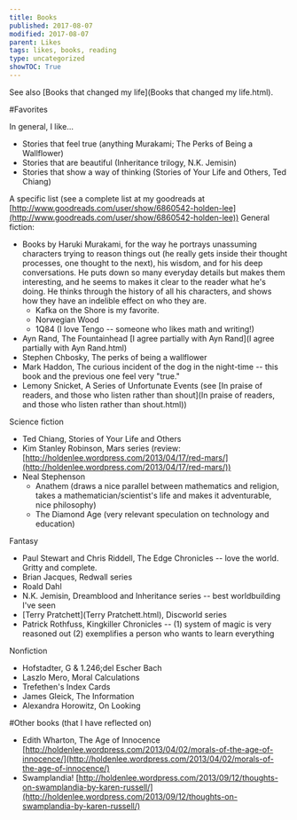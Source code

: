 ```yaml
---
title: Books
published: 2017-08-07
modified: 2017-08-07
parent: Likes
tags: likes, books, reading
type: uncategorized
showTOC: True
---
```


See also [Books that changed my life](Books that changed my life.html).

#Favorites

In general, I like...

+ Stories that feel true (anything Murakami; The Perks of Being a Wallflower)
+ Stories that are beautiful (Inheritance trilogy, N.K. Jemisin)
+ Stories that show a way of thinking (Stories of Your Life and Others, Ted Chiang)

A specific list (see a complete list at my goodreads at [http://www.goodreads.com/user/show/6860542-holden-lee](http://www.goodreads.com/user/show/6860542-holden-lee))
General fiction:

+ Books by Haruki Murakami, for the way he portrays unassuming characters trying to reason things out (he really gets inside their thought processes, one thought to the next), his wisdom, and for his deep conversations. He puts down so many everyday details but makes them interesting, and he seems to makes it clear to the reader what he's doing. He thinks through the history of all his characters, and shows how they have an indelible effect on who they are.
    + Kafka on the Shore is my favorite.
    + Norwegian Wood
    + 1Q84 (I love Tengo -- someone who likes math and writing!)
+ Ayn Rand, The Fountainhead [I agree partially with Ayn Rand](I agree partially with Ayn Rand.html)
+ Stephen Chbosky, The perks of being a wallflower
+ Mark Haddon, The curious incident of the dog in the night-time -- this book and the previous one feel very "true."
+ Lemony Snicket, A Series of Unfortunate Events (see [In praise of readers, and those who listen rather than shout](In praise of readers, and those who listen rather than shout.html))

Science fiction

+ Ted Chiang, Stories of Your Life and Others
+ Kim Stanley Robinson, Mars series (review: [http://holdenlee.wordpress.com/2013/04/17/red-mars/](http://holdenlee.wordpress.com/2013/04/17/red-mars/))
+ Neal Stephenson
    + Anathem (draws a nice parallel between mathematics and religion, takes a mathematician/scientist's life and makes it adventurable, nice philosophy)
    + The Diamond Age (very relevant speculation on technology and education)

Fantasy

+ Paul Stewart and Chris Riddell, The Edge Chronicles -- love the world. Gritty and complete.
+ Brian Jacques, Redwall series 
+ Roald Dahl
+ N.K. Jemisin, Dreamblood and Inheritance series -- best worldbuilding I've seen
+ [Terry Pratchett](Terry Pratchett.html), Discworld series
+ Patrick Rothfuss, Kingkiller Chronicles -- (1) system of magic is very reasoned out (2) exemplifies a person who wants to learn everything

Nonfiction

+ Hofstadter, G
&
1.246;del Escher Bach
+ Laszlo Mero, Moral Calculations
+ Trefethen's Index Cards
+ James Gleick, The Information
+ Alexandra Horowitz, On Looking

#Other books (that I have reflected on)

+ Edith Wharton, The Age of Innocence [http://holdenlee.wordpress.com/2013/04/02/morals-of-the-age-of-innocence/](http://holdenlee.wordpress.com/2013/04/02/morals-of-the-age-of-innocence/)
+ Swamplandia! [http://holdenlee.wordpress.com/2013/09/12/thoughts-on-swamplandia-by-karen-russell/](http://holdenlee.wordpress.com/2013/09/12/thoughts-on-swamplandia-by-karen-russell/)



